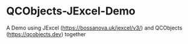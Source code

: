 # QCObjects-JExcel-Demo
A Demo using JExcel (https://bossanova.uk/jexcel/v3/) and QCObjects (https://qcobjects.dev) together  
